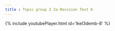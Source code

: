 ```yaml
---
title : Tnpsc group 2 2a Revision Test 8
---
```






{% include youtubePlayer.html id='IkeI3demb-8' %}

